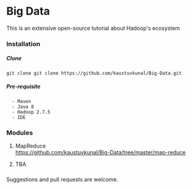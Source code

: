 # Big Data 

This is an extensive open-source tutorial about Hadoop's ecosystem 
 
### Installation  
 
##### Clone 
 `git clone git clone https://github.com/kaustuvkunal/Big-Data.git`
 
 ##### Pre-requisite
 ```
   - Maven
   - Java 8
   - Hadoop 2.7.5 
   - IDE
   ```


### Modules

 1. MapReduce</br> 
 https://github.com/kaustuvkunal/Big-Data/tree/master/map-reduce
 
  
 2.  TBA
 
 
 
 
 
 
 
 



###  
Suggestions and pull requests are welcome.
